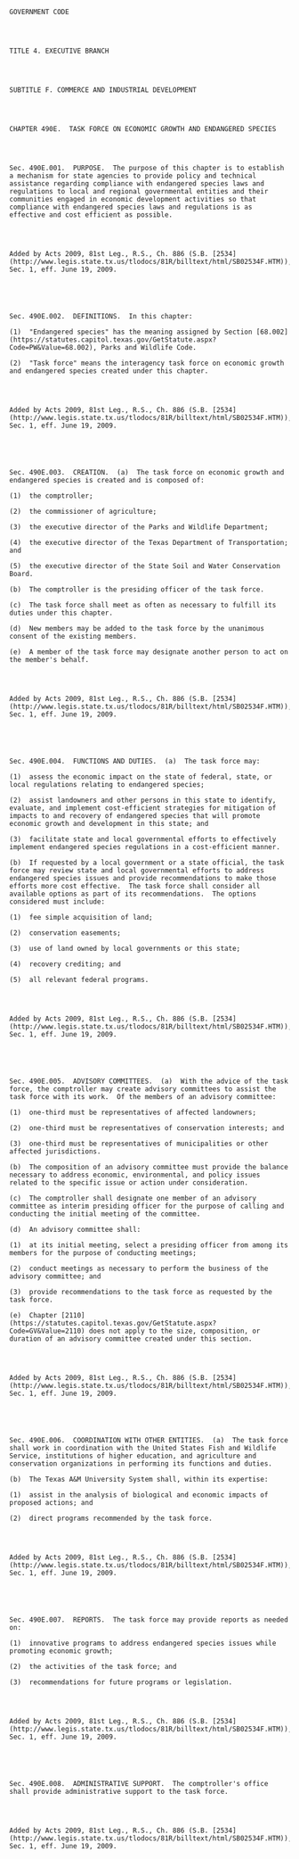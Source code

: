 ﻿
    
    
    	
    					
    
    
    GOVERNMENT CODE
    
      
    
    
    TITLE 4. EXECUTIVE BRANCH
    
      
    
    
    SUBTITLE F. COMMERCE AND INDUSTRIAL DEVELOPMENT
    
      
    
    
    CHAPTER 490E.  TASK FORCE ON ECONOMIC GROWTH AND ENDANGERED SPECIES
    
      
    
    
    Sec. 490E.001.  PURPOSE.  The purpose of this chapter is to establish a mechanism for state agencies to provide policy and technical assistance regarding compliance with endangered species laws and regulations to local and regional governmental entities and their communities engaged in economic development activities so that compliance with endangered species laws and regulations is as effective and cost efficient as possible.
    
    
    
    
    Added by Acts 2009, 81st Leg., R.S., Ch. 886 (S.B. [2534](http://www.legis.state.tx.us/tlodocs/81R/billtext/html/SB02534F.HTM)), Sec. 1, eff. June 19, 2009.
    
    
    
    
    
    Sec. 490E.002.  DEFINITIONS.  In this chapter:
    
    (1)  "Endangered species" has the meaning assigned by Section [68.002](https://statutes.capitol.texas.gov/GetStatute.aspx?Code=PW&Value=68.002), Parks and Wildlife Code.
    
    (2)  "Task force" means the interagency task force on economic growth and endangered species created under this chapter.
    
    
    
    
    Added by Acts 2009, 81st Leg., R.S., Ch. 886 (S.B. [2534](http://www.legis.state.tx.us/tlodocs/81R/billtext/html/SB02534F.HTM)), Sec. 1, eff. June 19, 2009.
    
    
    
    
    
    Sec. 490E.003.  CREATION.  (a)  The task force on economic growth and endangered species is created and is composed of:
    
    (1)  the comptroller;
    
    (2)  the commissioner of agriculture;
    
    (3)  the executive director of the Parks and Wildlife Department;
    
    (4)  the executive director of the Texas Department of Transportation; and
    
    (5)  the executive director of the State Soil and Water Conservation Board.
    
    (b)  The comptroller is the presiding officer of the task force.
    
    (c)  The task force shall meet as often as necessary to fulfill its duties under this chapter.
    
    (d)  New members may be added to the task force by the unanimous consent of the existing members.
    
    (e)  A member of the task force may designate another person to act on the member's behalf.
    
    
    
    
    Added by Acts 2009, 81st Leg., R.S., Ch. 886 (S.B. [2534](http://www.legis.state.tx.us/tlodocs/81R/billtext/html/SB02534F.HTM)), Sec. 1, eff. June 19, 2009.
    
    
    
    
    
    Sec. 490E.004.  FUNCTIONS AND DUTIES.  (a)  The task force may:
    
    (1)  assess the economic impact on the state of federal, state, or local regulations relating to endangered species;
    
    (2)  assist landowners and other persons in this state to identify, evaluate, and implement cost-efficient strategies for mitigation of impacts to and recovery of endangered species that will promote economic growth and development in this state; and
    
    (3)  facilitate state and local governmental efforts to effectively implement endangered species regulations in a cost-efficient manner.
    
    (b)  If requested by a local government or a state official, the task force may review state and local governmental efforts to address endangered species issues and provide recommendations to make those efforts more cost effective.  The task force shall consider all available options as part of its recommendations.  The options considered must include:
    
    (1)  fee simple acquisition of land;
    
    (2)  conservation easements;
    
    (3)  use of land owned by local governments or this state;
    
    (4)  recovery crediting; and
    
    (5)  all relevant federal programs.
    
    
    
    
    Added by Acts 2009, 81st Leg., R.S., Ch. 886 (S.B. [2534](http://www.legis.state.tx.us/tlodocs/81R/billtext/html/SB02534F.HTM)), Sec. 1, eff. June 19, 2009.
    
    
    
    
    
    Sec. 490E.005.  ADVISORY COMMITTEES.  (a)  With the advice of the task force, the comptroller may create advisory committees to assist the task force with its work.  Of the members of an advisory committee:
    
    (1)  one-third must be representatives of affected landowners;
    
    (2)  one-third must be representatives of conservation interests; and
    
    (3)  one-third must be representatives of municipalities or other affected jurisdictions.
    
    (b)  The composition of an advisory committee must provide the balance necessary to address economic, environmental, and policy issues related to the specific issue or action under consideration.
    
    (c)  The comptroller shall designate one member of an advisory committee as interim presiding officer for the purpose of calling and conducting the initial meeting of the committee.
    
    (d)  An advisory committee shall:
    
    (1)  at its initial meeting, select a presiding officer from among its members for the purpose of conducting meetings;
    
    (2)  conduct meetings as necessary to perform the business of the advisory committee; and
    
    (3)  provide recommendations to the task force as requested by the task force.
    
    (e)  Chapter [2110](https://statutes.capitol.texas.gov/GetStatute.aspx?Code=GV&Value=2110) does not apply to the size, composition, or duration of an advisory committee created under this section.
    
    
    
    
    Added by Acts 2009, 81st Leg., R.S., Ch. 886 (S.B. [2534](http://www.legis.state.tx.us/tlodocs/81R/billtext/html/SB02534F.HTM)), Sec. 1, eff. June 19, 2009.
    
    
    
    
    
    Sec. 490E.006.  COORDINATION WITH OTHER ENTITIES.  (a)  The task force shall work in coordination with the United States Fish and Wildlife Service, institutions of higher education, and agriculture and conservation organizations in performing its functions and duties.
    
    (b)  The Texas A&M University System shall, within its expertise:
    
    (1)  assist in the analysis of biological and economic impacts of proposed actions; and
    
    (2)  direct programs recommended by the task force.
    
    
    
    
    Added by Acts 2009, 81st Leg., R.S., Ch. 886 (S.B. [2534](http://www.legis.state.tx.us/tlodocs/81R/billtext/html/SB02534F.HTM)), Sec. 1, eff. June 19, 2009.
    
    
    
    
    
    Sec. 490E.007.  REPORTS.  The task force may provide reports as needed on:
    
    (1)  innovative programs to address endangered species issues while promoting economic growth;
    
    (2)  the activities of the task force; and
    
    (3)  recommendations for future programs or legislation.
    
    
    
    
    Added by Acts 2009, 81st Leg., R.S., Ch. 886 (S.B. [2534](http://www.legis.state.tx.us/tlodocs/81R/billtext/html/SB02534F.HTM)), Sec. 1, eff. June 19, 2009.
    
    
    
    
    
    Sec. 490E.008.  ADMINISTRATIVE SUPPORT.  The comptroller's office shall provide administrative support to the task force.
    
    
    
    
    Added by Acts 2009, 81st Leg., R.S., Ch. 886 (S.B. [2534](http://www.legis.state.tx.us/tlodocs/81R/billtext/html/SB02534F.HTM)), Sec. 1, eff. June 19, 2009.
    
    
    
    
    				
